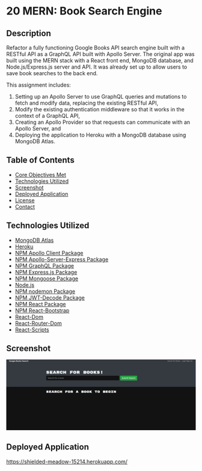# 20 MERN: Book Search Engine


## Description

Refactor a fully functioning Google Books API search engine built with a RESTful API as a GraphQL API built with Apollo Server. The original app was built using the MERN stack with a React front end, MongoDB database, and Node.js/Express.js server and API. It was already set up to allow users to save book searches to the back end.

This assignment includes:
1. Setting up an Apollo Server to use GraphQL queries and mutations to fetch and modify data, replacing the existing RESTful API,
2. Modify the existing authentication middleware so that it works in the context of a GraphQL API,
3. Creating an Apollo Provider so that requests can communicate with an Apollo Server, and
4. Deploying the application to Heroku with a MongoDB database using MongoDB Atlas.

## Table of Contents
- [Core Objectives Met](#Core)
- [Technologies Utilized](#Technologies)
- [Screenshot](#Screen) 
- [Deployed Application](#Deployed)
- [License](#MIT)
- [Contact](#Contact)



## Technologies Utilized
- [MongoDB Atlas](https://www.mongodb.com/cloud/atlas)
- [Heroku](https://www.heroku.com)
- [NPM Apollo Client Package](https://www.npmjs.com/package/stripe)
- [NPM Apollo-Server-Express Package](https://www.npmjs.com/package/apollo-server-express)
- [NPM GraphQL Package](https://www.npmjs.com/package/graphql)
- [NPM Express.js Package](https://www.npmjs.com/package/express)
- [NPM Mongoose Package](https://www.npmjs.com/package/mongoose)
- [Node.js](https://nodejs.org/en/)
- [NPM nodemon Package](https://www.npmjs.com/package/nodemon)
- [NPM JWT-Decode Package](https://www.npmjs.com/package/jwt-decode)
- [NPM React Package](https://www.npmjs.com/package/react)
- [NPM React-Bootstrap](https://www.npmjs.com/package/react-bootstrap)
- [React-Dom](https://www.npmjs.com/package/react-dom)
- [React-Router-Dom](https://www.npmjs.com/package/react-router-dom)
- [React-Scripts](https://www.npmjs.com/package/react-scripts)

## Screenshot

![Google Book Search Engine](./client/src/assets/screenie.png)

## Deployed Application

https://shielded-meadow-15214.herokuapp.com/


